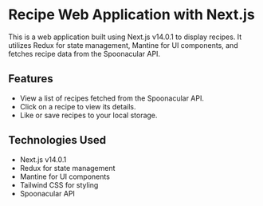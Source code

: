 # Recipe Web Application with Next.js

This is a web application built using Next.js v14.0.1 to display recipes. It utilizes Redux for state management, Mantine for UI components, and fetches recipe data from the Spoonacular API.

## Features

- View a list of recipes fetched from the Spoonacular API.
- Click on a recipe to view its details.
- Like or save recipes to your local storage.

## Technologies Used

- Next.js v14.0.1
- Redux for state management
- Mantine for UI components
- Tailwind CSS for styling
- Spoonacular API
